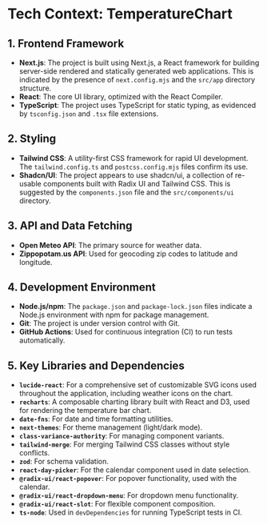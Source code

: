 # Tech Context: TemperatureChart

## 1. Frontend Framework

- **Next.js**: The project is built using Next.js, a React framework for building server-side rendered and statically generated web applications. This is indicated by the presence of `next.config.mjs` and the `src/app` directory structure.
- **React**: The core UI library, optimized with the React Compiler.
- **TypeScript**: The project uses TypeScript for static typing, as evidenced by `tsconfig.json` and `.tsx` file extensions.

## 2. Styling

- **Tailwind CSS**: A utility-first CSS framework for rapid UI development. The `tailwind.config.ts` and `postcss.config.mjs` files confirm its use.
- **Shadcn/UI**: The project appears to use shadcn/ui, a collection of re-usable components built with Radix UI and Tailwind CSS. This is suggested by the `components.json` file and the `src/components/ui` directory.

## 3. API and Data Fetching

- **Open Meteo API**: The primary source for weather data.
- **Zippopotam.us API**: Used for geocoding zip codes to latitude and longitude.

## 4. Development Environment

- **Node.js/npm**: The `package.json` and `package-lock.json` files indicate a Node.js environment with npm for package management.
- **Git**: The project is under version control with Git.
- **GitHub Actions**: Used for continuous integration (CI) to run tests automatically.

## 5. Key Libraries and Dependencies

- **`lucide-react`**: For a comprehensive set of customizable SVG icons used throughout the application, including weather icons on the chart.
- **`recharts`**: A composable charting library built with React and D3, used for rendering the temperature bar chart.
- **`date-fns`**: For date and time formatting utilities.
- **`next-themes`**: For theme management (light/dark mode).
- **`class-variance-authority`**: For managing component variants.
- **`tailwind-merge`**: For merging Tailwind CSS classes without style conflicts.
- **`zod`**: For schema validation.
- **`react-day-picker`**: For the calendar component used in date selection.
- **`@radix-ui/react-popover`**: For popover functionality, used with the calendar.
- **`@radix-ui/react-dropdown-menu`**: For dropdown menu functionality.
- **`@radix-ui/react-slot`**: For flexible component composition.
- **`ts-node`**: Used in `devDependencies` for running TypeScript tests in CI.
